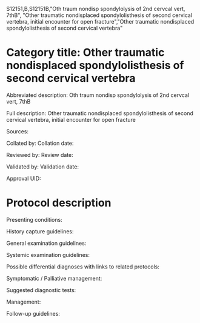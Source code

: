 S12151,B,S12151B,"Oth traum nondisp spondylolysis of 2nd cervcal vert, 7thB", "Other traumatic nondisplaced spondylolisthesis of second cervical vertebra, initial encounter for open fracture","Other traumatic nondisplaced spondylolisthesis of second cervical vertebra"
# Category title: Other traumatic nondisplaced spondylolisthesis of second cervical vertebra

Abbreviated description: Oth traum nondisp spondylolysis of 2nd cervcal vert, 7thB

Full description: Other traumatic nondisplaced spondylolisthesis of second cervical vertebra, initial encounter for open fracture

Sources:

Collated by:
Collation date:

Reviewed by:
Review date:

Validated by:
Validation date:

Approval UID:

# Protocol description

Presenting conditions:

History capture guidelines:

General examination guidelines:

Systemic examination guidelines:

Possible differential diagnoses with links to related protocols:

Symptomatic / Palliative management:

Suggested diagnostic tests:

Management:

Follow-up guidelines:
